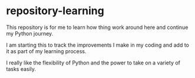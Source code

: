 # repository-learning
This repository is for me to learn how thing work around here and continue 
my Python journey.

I am starting this to track the improvements I make in my coding
and add to it as part of my learning process.

I really like the flexibility of Python and the power to take on
a variety of tasks easily. 
